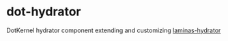 # dot-hydrator

DotKernel hydrator component extending and customizing [laminas-hydrator](https://docs.laminas.dev/laminas-hydrator/)
